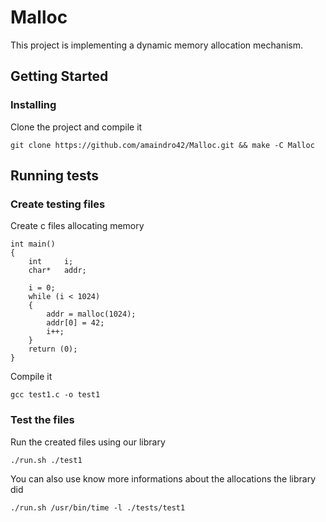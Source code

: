 # Malloc

This project is implementing a dynamic memory allocation
mechanism.

## Getting Started

### Installing

Clone the project and compile it

```
git clone https://github.com/amaindro42/Malloc.git && make -C Malloc
```

## Running tests

### Create testing files

Create c files allocating memory

```
int	main()
{
	int		i;
	char*	addr;

	i = 0;
	while (i < 1024)
	{
		addr = malloc(1024);
		addr[0] = 42;
		i++;
	}
	return (0);
}
```

Compile it

```
gcc test1.c -o test1
```

### Test the files

Run the created files using our library

```
./run.sh ./test1
```

You can also use know more informations about the allocations the library did

```
./run.sh /usr/bin/time -l ./tests/test1
```
